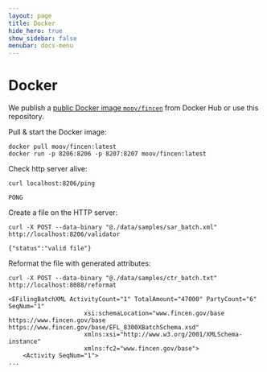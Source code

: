 ```yaml
---
layout: page
title: Docker
hide_hero: true
show_sidebar: false
menubar: docs-menu
---
```


# Docker

We publish a [public Docker image `moov/fincen`](https://hub.docker.com/r/moov/fincen/) from Docker Hub or use this repository.
<!--
We also have Docker images for [OpenShift](https://quay.io/repository/moov/fincen?tab=tags) published as `quay.io/moov/fincen`.
-->

Pull & start the Docker image:
```
docker pull moov/fincen:latest
docker run -p 8206:8206 -p 8207:8207 moov/fincen:latest
```

Check http server alive:
```
curl localhost:8206/ping
```
```
PONG
```

Create a file on the HTTP server:
```
curl -X POST --data-binary "@./data/samples/sar_batch.xml" http://localhost:8206/validator
```
```
{"status":"valid file"}
```

Reformat the file with generated attributes:
```
curl -X POST --data-binary "@./data/samples/ctr_batch.txt" http://localhost:8088/reformat
```
```
<EFilingBatchXML ActivityCount="1" TotalAmount="47000" PartyCount="6" SeqNum="1"
                     xsi:schemaLocation="www.fincen.gov/base https://www.fincen.gov/base https://www.fincen.gov/base/EFL_8300XBatchSchema.xsd"
                     xmlns:xsi="http://www.w3.org/2001/XMLSchema-instance"
                     xmlns:fc2="www.fincen.gov/base">
    <Activity SeqNum="1">
...
```
